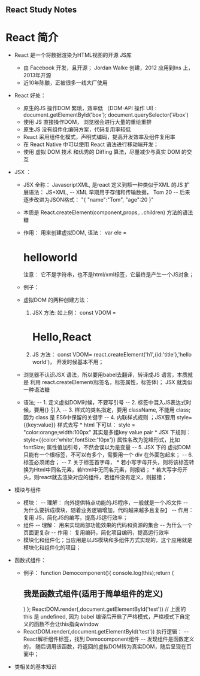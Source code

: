 ## React Study Notes ##
# React 简介
* React 是一个将数据渲染为HTML视图的开源 JS库
    - 由 Facebook 开发，且开源； Jordan Walke 创建，2012 应用到Ins 上，2013年开源
    - 近10年陈酿，正被很多一线大厂使用
* React 好处： 
    - 原生的JS 操作DOM 繁琐，效率低 （DOM-API 操作 UI) : document.getElementById('box'); document.querySelector('#box')
    - 使用 JS 直接操作DOM， 浏览器会进行大量的重绘重排
    - 原生JS 没有组件化编码方案，代码复用率较低
    - React 采用组件化模式，声明式编码，提高开发效率及组件复用率
    - 在 React Native 中可以使用 React 语法进行移动端开发；
    - 使用 虚拟 DOM 技术 和优秀的 Diffing 算法，尽量减少与真实 DOM 的交互
* JSX ： 
    - JSX 全称： JavascriptXML, 是react 定义到额一种类似于XML 的JS 扩展语法： JS+XML,
        -- XML 早期用于存储和传输数据，
               <student>
                       <name> Tom </name>
                       <age> 20 </age>
               </student>
        -- 后来逐步改进为JSON格式： 
           "{
            "name":"Tom",
            "age":20
           }"
    - 本质是 React.createElement(component,props,...children) 方法的语法糖
    - 作用： 用来创建虚拟DOM, 语法： var ele = <h1>helloworld</h1> 注意： 它不是字符串，也不是html/xml标签，它最终是产生一个JS对象；

    - 例子：
        <script type="text/babel">
            const VDOM = (
                <h1>Hello,React</h1>
                )
            ReactDOM.render(VDOM,document.getElementById('test')) 
        </script>
    - 虚拟DOM 的两种创建方法：
        1. JSX 方法: 如上例：   const VDOM = <h1>Hello,React</h1>
        2. JS 方法： const VDOM= react.createElement('h1',{id:'title'},'hello world')， 开发时候基本不用；
    - 浏览器不认识JSX 语法，所以要用babel去翻译，转译成JS 语言，本质就是 利用 react.createElement(标签名，标签属性，标签体)； JSX 就类似一种语法糖
    -  语法; 
        -- 1. 定义虚拟DOM时候，不要写引号
        -- 2. 标签中混入JS表达式时候，要用{} 引入
        -- 3. 样式的类名指定，要用 className, 不能用 class; 因为 class 是 ES6中保留的关键字
        -- 4. 内联样式规则 ；JSX要用 style= {{key:value}} 样式去写
            * html 下可以： style = "color:orange;width:100px" 其实是多组key value pair
            * JSX 下规则： style={{color:'white',fontSize:'10px'}} 属性名改为驼峰形式，比如 fontSize; 属性值加引号，不然会误以为是变量
        -- 5.  JSX 下的 虚拟DOM 只能有一个根标签，不可以有多个，需要用一个 div 在外面包起来；
        -- 6. 标签必须闭合；
        -- 7. 关于标签首字母， 
            * 若小写字母开头，则将该标签转换为Html中同名元素，若html中无同名元素，则报错；
            * 若大写字母开头，则react就去渲染对应的组件，若组件没有定义，则报错；

* 模块与组件
    - 模块： 
        -- 理解： 向外提供特点功能的JS程序，一般就是一个JS文件
        -- 为什么要拆成模块，随着业务逻辑增加，代码越来越多且复杂】
        -- 作用： 复用 JS，简化JS的编写，提高JS运行效率；
    - 组件
        -- 理解： 用来实现局部功能效果的代码和资源的集合
        -- 为什么一个页面更复杂
        -- 作用： 复用编码，简化项目编码，提高运行效率
    - 模块化和组件化；当应用是以JS模块和多组件方式实现的，这个应用就是模块化和组件化的项目；
* 函数式组件：
    - 例子：
          function Democomponent(){ console.log(this);return (
        <h2>我是函数式组件(适用于简单组件的定义)</h2>) }; 
        ReactDOM.render(<Democomponent/>,document.getElementById('test')) 
        // 上面的this 是 undefined, 因为 babel 编译后开启了严格模式，严格模式下自定义的函数不会让this指向window
    - ReactDOM.render(<Democomponent/>,document.getElementById('test')) 执行逻辑：
        -- React解析组件标签，找到 Democomponent组件
        -- 发现组件是函数定义的， 随后调用该函数，将返回的虚拟DOM转为真实DOM，随后呈现在页面中；
* 类相关的基本知识